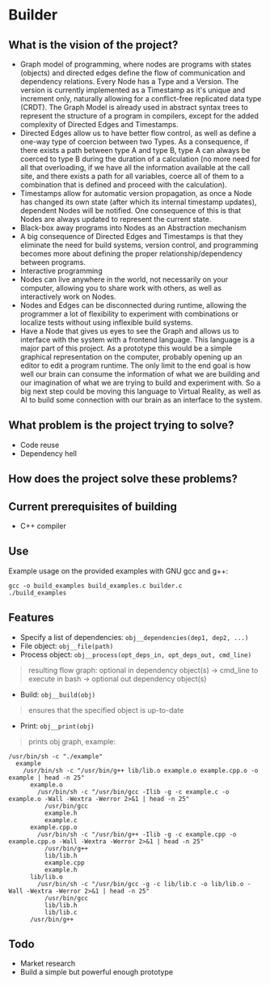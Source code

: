 # Builder

## What is the vision of the project?
* Graph model of programming, where nodes are programs with states (objects) and directed edges define the flow of communication and dependency relations. Every Node has a Type and a Version. The version is currently implemented as a Timestamp as it's unique and increment only, naturally allowing for a conflict-free replicated data type (CRDT). The Graph Model is already used in abstract syntax trees to represent the structure of a program in compilers, except for the added complexity of Directed Edges and Timestamps.
* Directed Edges allow us to have better flow control, as well as define a one-way type of coercion between two Types. As a consequence, if there exists a path between type A and type B, type A can always be coerced to type B during the duration of a calculation (no more need for all that overloading, if we have all the information available at the call site, and there exists a path for all variables, coerce all of them to a combination that is defined and proceed with the calculation).
* Timestamps allow for automatic version propagation, as once a Node has changed its own state (after which its internal timestamp updates), dependent Nodes will be notified. One consequence of this is that Nodes are always updated to represent the current state.
* Black-box away programs into Nodes as an Abstraction mechanism
* A big consequence of Directed Edges and Timestamps is that they eliminate the need for build systems, version control, and programming becomes more about defining the proper relationship/dependency between programs.
* Interactive programming
* Nodes can live anywhere in the world, not necessarily on your computer, allowing you to share work with others, as well as interactively work on Nodes.
* Nodes and Edges can be disconnected during runtime, allowing the programmer a lot of flexibility to experiment with combinations or localize tests without using inflexible build systems.
* Have a Node that gives us eyes to see the Graph and allows us to interface with the system with a frontend language. This language is a major part of this project. As a prototype this would be a simple graphical representation on the computer, probably opening up an editor to edit a program runtime. The only limit to the end goal is how well our brain can consume the information of what we are building and our imagination of what we are trying to build and experiment with. So a big next step could be moving this language to Virtual Reality, as well as AI to build some connection with our brain as an interface to the system.

## What problem is the project trying to solve?
* Code reuse
* Dependency hell

## How does the project solve these problems?

## Current prerequisites of building
* C++ compiler

## Use
Example usage on the provided examples with GNU gcc and g++:

```
gcc -o build_examples build_examples.c builder.c
./build_examples
```

## Features
* Specify a list of dependencies: `obj__dependencies(dep1, dep2, ...)`
* File object: `obj__file(path)`
* Process object: `obj__process(opt_deps_in, opt_deps_out, cmd_line)`
> resulting flow graph: optional in dependency object(s) -> cmd_line to execute in bash -> optional out dependency object(s)
* Build: `obj__build(obj)`
> ensures that the specified object is up-to-date
* Print: `obj__print(obj)`
> prints obj graph, example:
```
/usr/bin/sh -c "./example"
  example
    /usr/bin/sh -c "/usr/bin/g++ lib/lib.o example.o example.cpp.o -o example | head -n 25"
      example.o
        /usr/bin/sh -c "/usr/bin/gcc -Ilib -g -c example.c -o example.o -Wall -Wextra -Werror 2>&1 | head -n 25"
          /usr/bin/gcc
          example.h
          example.c
      example.cpp.o
        /usr/bin/sh -c "/usr/bin/g++ -Ilib -g -c example.cpp -o example.cpp.o -Wall -Wextra -Werror 2>&1 | head -n 25"
          /usr/bin/g++
          lib/lib.h
          example.cpp
          example.h
      lib/lib.o
        /usr/bin/sh -c "/usr/bin/gcc -g -c lib/lib.c -o lib/lib.o -Wall -Wextra -Werror 2>&1 | head -n 25"
          /usr/bin/gcc
          lib/lib.h
          lib/lib.c
      /usr/bin/g++
```

## Todo
* Market research
* Build a simple but powerful enough prototype


